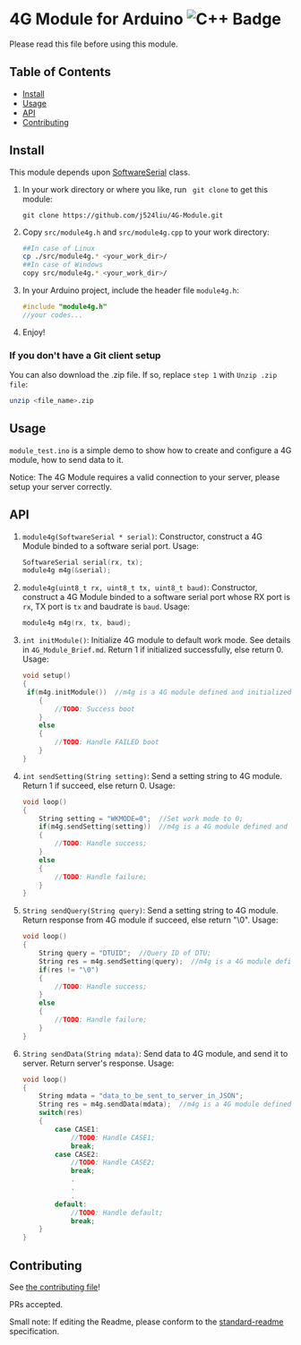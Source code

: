# 4G Module for Arduino ![C++ Badge](https://img.shields.io/badge/language-C%2B%2B-%23F34B7D.svg)

Please read this file before using this module.

## Table of Contents

- [Install](#install)
- [Usage](#usage)
- [API](#api)
- [Contributing](#contributing)

## Install

This module depends upon [SoftwareSerial](https://www.arduino.cc/en/Reference/SoftwareSerial) class.

1. In your work directory or where you like, run ` git clone` to get this module:

   ```
   git clone https://github.com/j524liu/4G-Module.git
   ```

2. Copy `src/module4g.h` and `src/module4g.cpp` to your work directory:

   ```bash
   ##In case of Linux
   cp ./src/module4g.* <your_work_dir>/
   ##In case of Windows
   copy src/module4g.* <your_work_dir>/
   ```

3. In your Arduino project, include the header file `module4g.h`:

   ``` c++
   #include "module4g.h"
   //your codes...
   ```

4. Enjoy!

### If you don't have a Git client setup
You can also download the .zip file. If so, replace `step 1` with `Unzip .zip file`:
``` bash
unzip <file_name>.zip
```

## Usage

`module_test.ino` is a simple demo to show how to create and configure a 4G module, how to send data to it.

Notice: The 4G Module requires a valid connection to your server, please setup your server correctly.

## API

1. `module4g(SoftwareSerial * serial)`: Constructor, construct a 4G Module binded to a software serial port. Usage:

   ``` c++
   SoftwareSerial serial(rx, tx);
   module4g m4g(&serial);
   ```

2. `module4g(uint8_t rx, uint8_t tx, uint8_t baud)`: Constructor, construct a 4G Module binded to a software serial port whose RX port is `rx`, TX port is `tx` and baudrate is `baud`. Usage:

   ``` c++
   module4g m4g(rx, tx, baud);
   ```

3. `int initModule()`: Initialize 4G module to default work mode. See details in `4G_Module_Brief.md`. Return 1 if initialized successfully, else return 0. Usage:

   ```c++
   void setup()
   {
   	if(m4g.initModule())  //m4g is a 4G module defined and initialized before;
       {
           //TODO: Success boot
       }
       else
       {
           //TODO: Handle FAILED boot
       }
   }
   ```

4. `int sendSetting(String setting)`: Send a setting string to 4G module. Return 1 if succeed, else return 0. Usage:

   ``` c++
   void loop()
   {
       String setting = "WKMODE=0";  //Set work mode to 0;
       if(m4g.sendSetting(setting))  //m4g is a 4G module defined and initialized before;
       {
           //TODO: Handle success;
       }
       else
       {
           //TODO: Handle failure;
       }
   }
   ```

5. `String sendQuery(String query)`: Send a setting string to 4G module. Return response from 4G module if succeed, else return "\0". Usage:

   ``` c++
   void loop()
   {
       String query = "DTUID";  //Query ID of DTU;
       String res = m4g.sendSetting(query);  //m4g is a 4G module defined and initialized before;
       if(res != "\0")
       {
           //TODO: Handle success;
       }
       else
       {
           //TODO: Handle failure;
       }
   }
   ```

6. `String sendData(String mdata)`: Send data to 4G module, and send it to server. Return server's response. Usage:

   ```c++
   void loop()
   {
       String mdata = "data_to_be_sent_to_server_in_JSON";
       String res = m4g.sendData(mdata);  //m4g is a 4G module defined and initialized before;
       switch(res)
       {
           case CASE1:
               //TODO: Handle CASE1;
               break;
           case CASE2:
               //TODO: Handle CASE2;
               break;
               .
               .
               .
           default:
               //TODO: Handle default;
               break;
       }
   }
   ```

   

## Contributing

See [the contributing file](CONTRIBUTING.md)!

PRs accepted.

Small note: If editing the Readme, please conform to the [standard-readme](https://github.com/RichardLitt/standard-readme) specification.
